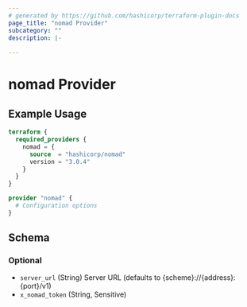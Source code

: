 ```yaml
---
# generated by https://github.com/hashicorp/terraform-plugin-docs
page_title: "nomad Provider"
subcategory: ""
description: |-
  
---
```


# nomad Provider



## Example Usage

```terraform
terraform {
  required_providers {
    nomad = {
      source  = "hashicorp/nomad"
      version = "3.0.4"
    }
  }
}

provider "nomad" {
  # Configuration options
}
```

<!-- schema generated by tfplugindocs -->
## Schema

### Optional

- `server_url` (String) Server URL (defaults to {scheme}://{address}:{port}/v1)
- `x_nomad_token` (String, Sensitive)
